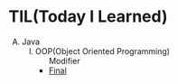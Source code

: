 <h1><strong>TIL(Today I Learned)</strong></h1>
<p>
</p>
<ol type="A">
  <li>
    Java
    <ol type="I">
      <li>OOP(Object Oriented Programming)
        <ul>
          <!--1st-->
          Modifier
          <li><a target="_blank" href="https://hy6219.github.io/TIL-Today-I-Learned-/JAVA/OOP(Object%20Oriented%20Programming/Modifier/Final/TIL_java_final_modifier.html">Final</a></li>
          <!--2nd-->
        </ul>
      </li>
    </ol>
  </li>
 </ol> 
